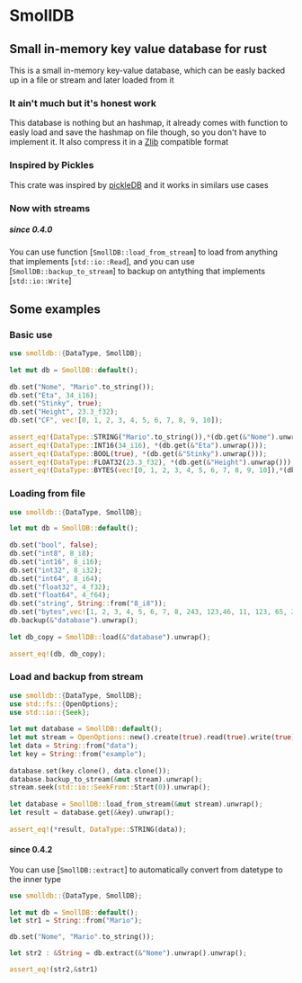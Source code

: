 # SmollDB
## Small in-memory key value database for rust
This is a small in-memory key-value database, which can be easly backed up in a file or stream and later loaded from it


### **It ain't much but it's honest work**

This database is nothing but an hashmap, it already comes with function to easly load and save the hashmap on file though, so you don't have to implement it. It also compress it in a [Zlib](https://en.wikipedia.org/wiki/Zlib) compatible format

### **Inspired by Pickles**

This crate was inspired by [pickleDB](https://github.com/patx/pickledb) and it works in similars use cases

### **Now with streams**
##### since 0.4.0

You can use function [`SmollDB::load_from_stream`] to load from anything that implements [`std::io::Read`], and you can use [`SmollDB::backup_to_stream`] to backup on antything that implements [`std::io::Write`]

## Some examples
### Basic use
```rust
use smolldb::{DataType, SmollDB};
 
let mut db = SmollDB::default();
 
db.set("Nome", "Mario".to_string());
db.set("Eta", 34_i16);
db.set("Stinky", true);
db.set("Height", 23.3_f32);
db.set("CF", vec![0, 1, 2, 3, 4, 5, 6, 7, 8, 9, 10]);
 
assert_eq!(DataType::STRING("Mario".to_string()),*(db.get(&"Nome").unwrap()));
assert_eq!(DataType::INT16(34_i16), *(db.get(&"Eta").unwrap()));
assert_eq!(DataType::BOOL(true), *(db.get(&"Stinky").unwrap()));
assert_eq!(DataType::FLOAT32(23.3_f32), *(db.get(&"Height").unwrap()));
assert_eq!(DataType::BYTES(vec![0, 1, 2, 3, 4, 5, 6, 7, 8, 9, 10]),*(db.get(&"CF").unwrap()));
```
### Loading from file
```rust
use smolldb::{DataType, SmollDB};

let mut db = SmollDB::default();
 
db.set("bool", false);
db.set("int8", 8_i8);
db.set("int16", 8_i16);
db.set("int32", 8_i32);
db.set("int64", 8_i64);
db.set("float32", 4_f32);
db.set("float64", 4_f64);
db.set("string", String::from("8_i8"));
db.set("bytes",vec![1, 2, 3, 4, 5, 6, 7, 8, 243, 123,46, 11, 123, 65, 2, 3, 5, 7, 2,],);
db.backup(&"database").unwrap();
 
let db_copy = SmollDB::load(&"database").unwrap();
 
assert_eq!(db, db_copy);
```
### Load and backup from stream
```rust
use smolldb::{DataType, SmollDB};
use std::fs::{OpenOptions};
use std::io::{Seek};
 
let mut database = SmollDB::default();
let mut stream = OpenOptions::new().create(true).read(true).write(true).open("myfile.smoll").unwrap();
let data = String::from("data");
let key = String::from("example");
 
database.set(key.clone(), data.clone());
database.backup_to_stream(&mut stream).unwrap();
stream.seek(std::io::SeekFrom::Start(0)).unwrap();
 
let database = SmollDB::load_from_stream(&mut stream).unwrap();
let result = database.get(&key).unwrap();
 
assert_eq!(*result, DataType::STRING(data));
```
#### since 0.4.2
You can use [`SmollDB::extract`] to automatically convert from datetype to the inner type
```rust
use smolldb::{DataType, SmollDB};
 
let mut db = SmollDB::default();
let str1 = String::from("Mario");

db.set("Nome", "Mario".to_string());

let str2 : &String = db.extract(&"Nome").unwrap().unwrap();

assert_eq!(str2,&str1)
```